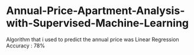 # Annual-Price-Apartment-Analysis-with-Supervised-Machine-Learning
Algorithm that i used to predict the annual price was Linear Regression
Accuracy : 78%
